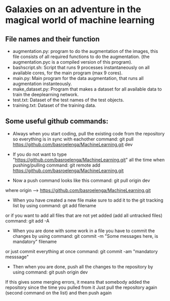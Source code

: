 # Galaxies on an adventure in the magical world of machine learning

## File names and their function

* augmentation.py: program to do the augmentation of the images, this file consists of all required functions to do the augmentation. (the augmentation.pyc is a compiled version of this program).
* bashscript.sh: Script that runs 9 processes instantaneously on all available cores, for the main program (max 9 cores).
* main.py: Main program for the data augmentation, that runs all augmentation instanteously.
* make_dataset.py: Program that makes a dataset for all available data to train the deeplearning network.
* test.txt: Dataset of the test names of the test objects.
* training.txt: Dataset of the training data.

## Some useful github commands:

- Always when you start coding, pull the existing code from the repository so everything is in sync with eachother
command: git pull https://github.com/basroelenga/MachineLearning.git dev

- If you do not want to type "https://github.com/basroelenga/MachineLearning.git" all the time when pushing/pulling
command: git remote add https://github.com/basroelenga/MachineLearning.git

- Now a push command looks like this
command: git pull origin dev

where origin --> https://github.com/basroelenga/MachineLearning.git

- When you have created a new file make sure to add it to the git tracking list by using
command: git add filename

or if you want to add all files that are not yet added (add all untracked files)
command: git add -A

- When you are done with some work in a file you have to commit the changes by using
command: git commit -m "Some messages here, is mandatory" filename

or just commit everything at once
command: git commit -am "mandatory messsage"

- Then when you are done, push all the changes to the repository by using
command: git push origin dev

If this gives some merging errors, it means that somebody added the repository since the time you pulled from it
Just pull the repository again (second command on the list) and then push again
